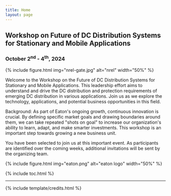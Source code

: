 ```yaml
---
title: Home
layout: page
---
```


## Workshop on Future of DC Distribution Systems for Stationary and Mobile Applications
### **October 2<sup>nd</sup> - 4<sup>th</sup>, 2024**

{% include figure.html img="nrel-gate.jpg" alt="nrel" width="50%" %}

Welcome to the Workshop on the Future of DC Distribution Systems for Stationary and Mobile Applications. This leadership effort aims to understand and drive the DC distribution and protection requirements of emerging DC distribution in various applications. Join us as we explore the technology, applications, and potential business opportunities in this field.


Background: As part of Eaton's ongoing growth, continuous innovation is crucial. By defining specific market goals and drawing boundaries around them, we can take repeated "shots on goal" to increase our organization's ability to learn, adapt, and make smarter investments. This workshop is an important step towards growing a new business unit.

You have been selected to join us at this important event. As participants are identified over the coming weeks, additional invitations will be sent by the organizing team.

{% include figure.html img="eaton.png" alt="eaton logo" width="50%" %}

{% include toc.html %}

------

{% include template/credits.html %}
